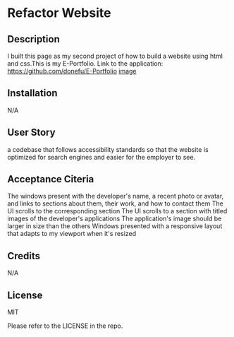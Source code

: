 # Refactor Website

## Description

I built this page as my second project of how to build a website using html and css.This is my E-Portfolio.
Link to the application: https://github.com/donefu/E-Portfolio
[image](./src/img/Screenshot%202023-01-19%20at%2011.27.21%20AM.png)

## Installation

N/A

## User Story

a codebase that follows accessibility standards so that the website is optimized for search engines and easier for the employer to see.

## Acceptance Citeria

The windows present with the developer's name, a recent photo or avatar, and links to sections about them, their work, and how to contact them
The UI scrolls to the corresponding section
The UI scrolls to a section with titled images of the developer's applications
The application's image should be larger in size than the others
Windows presented with a responsive layout that adapts to my viewport when it's resized

## Credits

N/A

## License

MIT

Please refer to the LICENSE in the repo.
